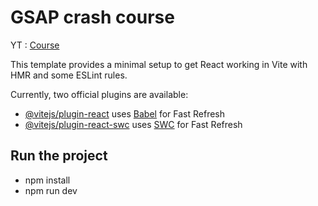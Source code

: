 # GSAP crash course 

YT : [Course](https://youtu.be/kRQbRAJ4-Fs?si=x6w5D4wcBP9V9-Xi&t=684)

This template provides a minimal setup to get React working in Vite with HMR and some ESLint rules.

Currently, two official plugins are available:

- [@vitejs/plugin-react](https://github.com/vitejs/vite-plugin-react/blob/main/packages/plugin-react/README.md) uses [Babel](https://babeljs.io/) for Fast Refresh
- [@vitejs/plugin-react-swc](https://github.com/vitejs/vite-plugin-react-swc) uses [SWC](https://swc.rs/) for Fast Refresh

## Run the project

- npm install
- npm run dev
